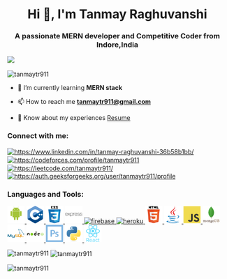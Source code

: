 <h1 align="center">Hi 👋, I'm Tanmay Raghuvanshi</h1>
<h3 align="center">A passionate MERN developer and Competitive Coder from Indore,India</h3>


<img width="950" src="https://user-images.githubusercontent.com/89075656/181934943-edad7e53-2f57-4d3c-9af8-ad5099d9de26.gif" />

<p align="left"> <img src="https://komarev.com/ghpvc/?username=tanmaytr911&label=Profile%20views&color=0e75b6&style=flat" alt="tanmaytr911" /> </p>

- 🌱 I’m currently learning **MERN stack**

- 📫 How to reach me **tanmaytr911@gmail.com**

- 📄 Know about my experiences [Resume](https://docs.google.com/document/d/1r_gqLVR9Mfs8Jv6HSIOezoZyK8z_wO02ebmKwxa4mO4/edit)

<h3 align="left">Connect with me:</h3>
<p align="left">
<a href="https://linkedin.com/in/https://www.linkedin.com/in/tanmay-raghuvanshi-36b58b1bb/" target="blank"><img align="center" src="https://raw.githubusercontent.com/rahuldkjain/github-profile-readme-generator/master/src/images/icons/Social/linked-in-alt.svg" alt="https://www.linkedin.com/in/tanmay-raghuvanshi-36b58b1bb/" height="30" width="40" /></a>
<a href="https://codeforces.com/profile/https://codeforces.com/profile/tanmaytr911" target="blank"><img align="center" src="https://raw.githubusercontent.com/rahuldkjain/github-profile-readme-generator/master/src/images/icons/Social/codeforces.svg" alt="https://codeforces.com/profile/tanmaytr911" height="30" width="40" /></a>
<a href="https://www.leetcode.com/https://leetcode.com/tanmaytr911/" target="blank"><img align="center" src="https://raw.githubusercontent.com/rahuldkjain/github-profile-readme-generator/master/src/images/icons/Social/leet-code.svg" alt="https://leetcode.com/tanmaytr911/" height="30" width="40" /></a>
<a href="https://auth.geeksforgeeks.org/user/https://auth.geeksforgeeks.org/user/tanmaytr911/profile" target="blank"><img align="center" src="https://raw.githubusercontent.com/rahuldkjain/github-profile-readme-generator/master/src/images/icons/Social/geeks-for-geeks.svg" alt="https://auth.geeksforgeeks.org/user/tanmaytr911/profile" height="30" width="40" /></a>
</p>

<h3 align="left">Languages and Tools:</h3>
<p align="left"> <a href="https://developer.android.com" target="_blank" rel="noreferrer"> <img src="https://raw.githubusercontent.com/devicons/devicon/master/icons/android/android-original-wordmark.svg" alt="android" width="40" height="40"/> </a> <a href="https://www.w3schools.com/cpp/" target="_blank" rel="noreferrer"> <img src="https://raw.githubusercontent.com/devicons/devicon/master/icons/cplusplus/cplusplus-original.svg" alt="cplusplus" width="40" height="40"/> </a> <a href="https://www.w3schools.com/css/" target="_blank" rel="noreferrer"> <img src="https://raw.githubusercontent.com/devicons/devicon/master/icons/css3/css3-original-wordmark.svg" alt="css3" width="40" height="40"/> </a> <a href="https://expressjs.com" target="_blank" rel="noreferrer"> <img src="https://raw.githubusercontent.com/devicons/devicon/master/icons/express/express-original-wordmark.svg" alt="express" width="40" height="40"/> </a> <a href="https://firebase.google.com/" target="_blank" rel="noreferrer"> <img src="https://www.vectorlogo.zone/logos/firebase/firebase-icon.svg" alt="firebase" width="40" height="40"/> </a> <a href="https://heroku.com" target="_blank" rel="noreferrer"> <img src="https://www.vectorlogo.zone/logos/heroku/heroku-icon.svg" alt="heroku" width="40" height="40"/> </a> <a href="https://www.w3.org/html/" target="_blank" rel="noreferrer"> <img src="https://raw.githubusercontent.com/devicons/devicon/master/icons/html5/html5-original-wordmark.svg" alt="html5" width="40" height="40"/> </a> <a href="https://www.java.com" target="_blank" rel="noreferrer"> <img src="https://raw.githubusercontent.com/devicons/devicon/master/icons/java/java-original.svg" alt="java" width="40" height="40"/> </a> <a href="https://developer.mozilla.org/en-US/docs/Web/JavaScript" target="_blank" rel="noreferrer"> <img src="https://raw.githubusercontent.com/devicons/devicon/master/icons/javascript/javascript-original.svg" alt="javascript" width="40" height="40"/> </a> <a href="https://www.mongodb.com/" target="_blank" rel="noreferrer"> <img src="https://raw.githubusercontent.com/devicons/devicon/master/icons/mongodb/mongodb-original-wordmark.svg" alt="mongodb" width="40" height="40"/> </a> <a href="https://www.mysql.com/" target="_blank" rel="noreferrer"> <img src="https://raw.githubusercontent.com/devicons/devicon/master/icons/mysql/mysql-original-wordmark.svg" alt="mysql" width="40" height="40"/> </a> <a href="https://nodejs.org" target="_blank" rel="noreferrer"> <img src="https://raw.githubusercontent.com/devicons/devicon/master/icons/nodejs/nodejs-original-wordmark.svg" alt="nodejs" width="40" height="40"/> </a> <a href="https://www.photoshop.com/en" target="_blank" rel="noreferrer"> <img src="https://raw.githubusercontent.com/devicons/devicon/master/icons/photoshop/photoshop-line.svg" alt="photoshop" width="40" height="40"/> </a> <a href="https://www.python.org" target="_blank" rel="noreferrer"> <img src="https://raw.githubusercontent.com/devicons/devicon/master/icons/python/python-original.svg" alt="python" width="40" height="40"/> </a> <a href="https://reactjs.org/" target="_blank" rel="noreferrer"> <img src="https://raw.githubusercontent.com/devicons/devicon/master/icons/react/react-original-wordmark.svg" alt="react" width="40" height="40"/> </a> </p>

<p><img align="left" src="https://github-readme-stats.vercel.app/api/top-langs?username=tanmaytr911&show_icons=true&locale=en&layout=compact" alt="tanmaytr911" /></p>

<p>&nbsp;<img align="center" src="https://github-readme-stats.vercel.app/api?username=tanmaytr911&show_icons=true&locale=en" alt="tanmaytr911" /></p>

<p><img align="center" src="https://github-readme-streak-stats.herokuapp.com/?user=tanmaytr911&" alt="tanmaytr911" /></p>
